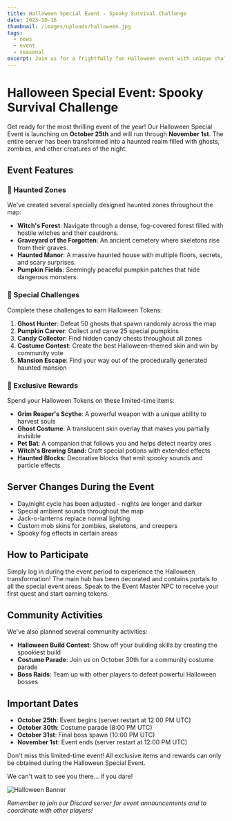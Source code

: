 ```yaml
---
title: Halloween Special Event - Spooky Survival Challenge
date: 2023-10-15
thumbnail: /images/uploads/halloween.jpg
tags:
  - news
  - event
  - seasonal
excerpt: Join us for a frightfully fun Halloween event with unique challenges, spooky decorations, and exclusive rewards that will send chills down your spine!
---
```


# Halloween Special Event: Spooky Survival Challenge

Get ready for the most thrilling event of the year! Our Halloween Special Event is launching on **October 25th** and will run through **November 1st**. The entire server has been transformed into a haunted realm filled with ghosts, zombies, and other creatures of the night.

## Event Features

### 🎃 Haunted Zones

We've created several specially designed haunted zones throughout the map:

- **Witch's Forest**: Navigate through a dense, fog-covered forest filled with hostile witches and their cauldrons.
- **Graveyard of the Forgotten**: An ancient cemetery where skeletons rise from their graves.
- **Haunted Manor**: A massive haunted house with multiple floors, secrets, and scary surprises.
- **Pumpkin Fields**: Seemingly peaceful pumpkin patches that hide dangerous monsters.

### 👻 Special Challenges

Complete these challenges to earn Halloween Tokens:

1. **Ghost Hunter**: Defeat 50 ghosts that spawn randomly across the map
2. **Pumpkin Carver**: Collect and carve 25 special pumpkins
3. **Candy Collector**: Find hidden candy chests throughout all zones
4. **Costume Contest**: Create the best Halloween-themed skin and win by community vote
5. **Mansion Escape**: Find your way out of the procedurally generated haunted mansion

### 🦇 Exclusive Rewards

Spend your Halloween Tokens on these limited-time items:

- **Grim Reaper's Scythe**: A powerful weapon with a unique ability to harvest souls
- **Ghost Costume**: A translucent skin overlay that makes you partially invisible
- **Pet Bat**: A companion that follows you and helps detect nearby ores
- **Witch's Brewing Stand**: Craft special potions with extended effects
- **Haunted Blocks**: Decorative blocks that emit spooky sounds and particle effects

## Server Changes During the Event

- Day/night cycle has been adjusted - nights are longer and darker
- Special ambient sounds throughout the map
- Jack-o-lanterns replace normal lighting
- Custom mob skins for zombies, skeletons, and creepers
- Spooky fog effects in certain areas

## How to Participate

Simply log in during the event period to experience the Halloween transformation! The main hub has been decorated and contains portals to all the special event areas. Speak to the Event Master NPC to receive your first quest and start earning tokens.

## Community Activities

We've also planned several community activities:

- **Halloween Build Contest**: Show off your building skills by creating the spookiest build
- **Costume Parade**: Join us on October 30th for a community costume parade
- **Boss Raids**: Team up with other players to defeat powerful Halloween bosses

## Important Dates

- **October 25th**: Event begins (server restart at 12:00 PM UTC)
- **October 30th**: Costume parade (8:00 PM UTC)
- **October 31st**: Final boss spawn (10:00 PM UTC)
- **November 1st**: Event ends (server restart at 12:00 PM UTC)

Don't miss this limited-time event! All exclusive items and rewards can only be obtained during the Halloween Special Event.

We can't wait to see you there... if you dare!

![Halloween Banner](/images/uploads/halloween-banner.jpg)

*Remember to join our Discord server for event announcements and to coordinate with other players!* 